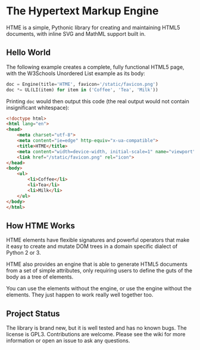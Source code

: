 # The Hypertext Markup Engine

HTME is a simple, Pythonic library for creating and maintaining HTML5
documents, with inline SVG and MathML support built in.

## Hello World

The following example creates a complete, fully functional HTML5 page,
with the W3Schools Unordered List example as its body:

``` python
doc = Engine(title='HTME', favicon='/static/favicon.png')
doc *= UL(LI(item) for item in ('Coffee', 'Tea', 'Milk'))
```

Printing `doc` would then output this code (the real output would not
contain insignificant whitespace):

``` html
<!doctype html>
<html lang="en">
<head>
    <meta charset="utf-8">
    <meta content="ie=edge" http-equiv="x-ua-compatible">
    <title>HTME</title>
    <meta content="width=device-width, initial-scale=1" name="viewport">
    <link href="/static/favicon.png" rel="icon">
</head>
<body>
    <ul>
        <li>Coffee</li>
        <li>Tea</li>
        <li>Milk</li>
    </ul>
</body>
</html>
```

## How HTME Works

HTME elements have flexible signatures and powerful operators that make it
easy to create and mutate DOM trees in a domain specific dialect of Python
2 or 3.

HTME also provides an engine that is able to generate HTML5 documents from
a set of simple attributes, only requiring users to define the guts of the
body as a tree of elements.

You can use the elements without the engine, or use the engine without the
elements. They just happen to work really well together too.

## Project Status

The library is brand new, but it is well tested and has no known bugs. The
license is GPL3. Contributions are welcome. Please see the wiki for more
information or open an issue to ask any questions.
